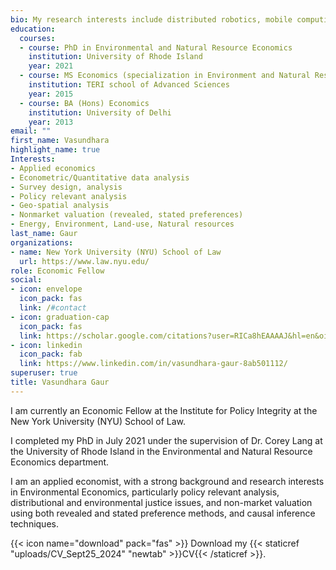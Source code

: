 ```yaml
---
bio: My research interests include distributed robotics, mobile computing and programmable  matter.
education:
  courses:
  - course: PhD in Environmental and Natural Resource Economics
    institution: University of Rhode Island
    year: 2021
  - course: MS Economics (specialization in Environment and Natural Resource Economics)
    institution: TERI school of Advanced Sciences
    year: 2015
  - course: BA (Hons) Economics
    institution: University of Delhi
    year: 2013
email: ""
first_name: Vasundhara
highlight_name: true
Interests:
- Applied economics 
- Econometric/Quantitative data analysis
- Survey design, analysis
- Policy relevant analysis
- Geo-spatial analysis
- Nonmarket valuation (revealed, stated preferences)
- Energy, Environment, Land-use, Natural resources
last_name: Gaur
organizations:
- name: New York University (NYU) School of Law
  url: https://www.law.nyu.edu/
role: Economic Fellow 
social:
- icon: envelope
  icon_pack: fas
  link: /#contact
- icon: graduation-cap
  icon_pack: fas
  link: https://scholar.google.com/citations?user=RICa8hEAAAAJ&hl=en&oi=sra
- icon: linkedin
  icon_pack: fab
  link: https://www.linkedin.com/in/vasundhara-gaur-8ab501112/
superuser: true
title: Vasundhara Gaur
---
```


I am currently an Economic Fellow at the Institute for Policy Integrity at the New York University (NYU) School of Law.

I completed my PhD in July 2021 under the supervision of Dr. Corey Lang at the University of Rhode Island in the Environmental and Natural Resource Economics department.

I am an applied economist, with a strong background and research interests in Environmental Economics, particularly policy relevant analysis, distributional and environmental justice issues, and non-market valuation using both revealed and stated preference methods, and causal inference techniques.

{{< icon name="download" pack="fas" >}} Download my {{< staticref "uploads/CV_Sept25_2024" "newtab" >}}CV{{< /staticref >}}.
